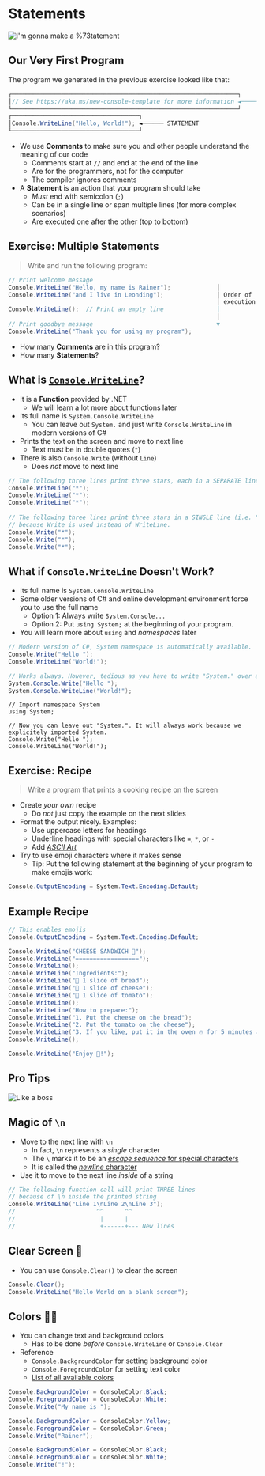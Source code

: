 # Statements

![I'm gonna make a %73tatement](https://c.tenor.com/Tfz1f4NJfWIAAAAC/im-gonna-make-a-%73tatement-richard-williams.gif)


## Our Very First Program

The program we generated in the previous exercise looked like that:

```cs [|1-3|4-6]
┌────────────────────────────────────────────────────────────────┐
│// See https://aka.ms/new-console-template for more information ◄────── COMMENT line
└────────────────────────────────────────────────────────────────┘
┌────────────────────────────────────┐
│Console.WriteLine("Hello, World!"); ◄────── STATEMENT
└────────────────────────────────────┘
```

* We use <!-- .element: class="fragment" --> **Comments**  to make sure you and other people understand the meaning of our code
  * Comments start at `//` and end at the end of the line
  * Are for the programmers, not for the computer
  * The compiler ignores comments
* A <!-- .element: class="fragment" --> **Statement** is an action that your program should take
  * *Must* end with semicolon (`;`)
  * Can be in a single line or span multiple lines (for more complex scenarios)
  * Are executed one after the other (top to bottom)


## Exercise: Multiple Statements

> Write and run the following program:

```cs
// Print welcome message                                   
Console.WriteLine("Hello, my name is Rainer");             │ 
Console.WriteLine("and I live in Leonding");               │ Order of
                                                           │ execution
Console.WriteLine();  // Print an empty line               │ 
                                                           │
// Print goodbye message                                   ▼
Console.WriteLine("Thank you for using my program");       
```

* How <!-- .element: class="fragment" --> many **Comments** are in this program?
* How <!-- .element: class="fragment" --> many **Statements**?


## What is [`Console.WriteLine`](https://docs.microsoft.com/en-us/dotnet/api/system.console.writeline#system-console-writeline(system-string))?

* It <!-- .element: class="fragment" --> is a **Function** provided by .NET
  * We will learn a lot more about functions later
* Its <!-- .element: class="fragment" --> full name is `System.Console.WriteLine`
  * You can leave out `System.` and just write `Console.WriteLine` in modern versions of C#
* Prints <!-- .element: class="fragment" --> the text on the screen and move to next line
  * Text must be in double quotes (`"`)
* There <!-- .element: class="fragment" --> is also `Console.Write` (without `Line`)
  * Does *not* move to next line

```cs [|1-4|6-10]
// The following three lines print three stars, each in a SEPARATE line.       
Console.WriteLine("*");                                                        
Console.WriteLine("*");                                                        
Console.WriteLine("*");                                                        
                                                                               
// The following three lines print three stars in a SINGLE line (i.e. "***")   
// because Write is used instead of WriteLine.                                 
Console.Write("*");                                                            
Console.Write("*");                                                            
Console.Write("*");
```
<!-- .element: class="fragment" -->


## What if `Console.WriteLine` Doesn't Work?

* Its <!-- .element: class="fragment" --> full name is `System.Console.WriteLine`
* Some <!-- .element: class="fragment" --> older versions of C# and online development environment force you to use the full name
  * Option 1: Always write `System.Console...`
  * Option 2: Put `using System;` at the beginning of your program.
* You <!-- .element: class="fragment" --> will learn more about `using` and *namespaces* later

```cs
// Modern version of C#, System namespace is automatically available.
Console.Write("Hello ");
Console.WriteLine("World!");
```
<!-- .element: class="fragment" -->

```cs
// Works always. However, tedious as you have to write "System." over and over again.
System.Console.Write("Hello ");
System.Console.WriteLine("World!");
```
<!-- .element: class="fragment" -->

```cs[|1-2]
// Import namespace System
using System;

// Now you can leave out "System.". It will always work because we explicitely imported System.
Console.Write("Hello ");
Console.WriteLine("World!");
```
<!-- .element: class="fragment" -->


## Exercise: Recipe

> Write a program that prints a cooking recipe on the screen

* Create <!-- .element: class="fragment" --> *your own* recipe
  * Do *not* just copy the example on the next slides
* Format <!-- .element: class="fragment" --> the output nicely. Examples:
  * Use uppercase letters for headings
  * Underline headings with special characters like `=`, `*`, or `-`
  * Add [*ASCII Art*](https://patorjk.com/software/taag/#p=display&f=Big&t=Lasagne)
* Try <!-- .element: class="fragment" --> to use emoji characters where it makes sense
  * Tip: Put the following statement at the beginning of your program to make emojis work:

```cs
Console.OutputEncoding = System.Text.Encoding.Default;
```
<!-- .element: class="fragment" -->


## Example Recipe

```cs
// This enables emojis
Console.OutputEncoding = System.Text.Encoding.Default;

Console.WriteLine("CHEESE SANDWICH 🥪");
Console.WriteLine("==================");
Console.WriteLine();
Console.WriteLine("Ingredients:");
Console.WriteLine("🍞 1 slice of bread");
Console.WriteLine("🧀 1 slice of cheese");
Console.WriteLine("🍅 1 slice of tomato");
Console.WriteLine();
Console.WriteLine("How to prepare:");
Console.WriteLine("1. Put the cheese on the bread");
Console.WriteLine("2. Put the tomato on the cheese");
Console.WriteLine("3. If you like, put it in the oven 🔥 for 5 minutes at 160°C");
Console.WriteLine();

Console.WriteLine("Enjoy 🤤!");
```


## Pro Tips

![Like a boss](https://c.tenor.com/TgDOSZ0PpNsAAAAd/zoolander-boss.gif)


## Magic of `\n`

* Move <!-- .element: class="fragment" --> to the next line with `\n`
  * In fact, `\n` represents a *single* character
  * The `\` marks it to be an [*escape sequence* for special characters](https://docs.microsoft.com/en-us/dotnet/csharp/programming-guide/strings/#string-escape-sequences)
  * It is called the [*newline* character](https://en.wikipedia.org/wiki/Newline)
* Use <!-- .element: class="fragment" --> it to move to the next line *inside* of a string

```cs
// The following function call will print THREE lines
// because of \n inside the printed string
Console.WriteLine("Line 1\nLine 2\nLine 3");
//                       ^^      ^^
//                        |      |
//                        +------+--- New lines 
```
<!-- .element: class="fragment" -->


## Clear Screen 🚮

* You <!-- .element: class="fragment" --> can use `Console.Clear()` to clear the screen

```cs
Console.Clear();
Console.WriteLine("Hello World on a blank screen");
```
<!-- .element: class="fragment" -->


## Colors 🦄🌈

* You <!-- .element: class="fragment" --> can change text and background colors
  * Has to be done *before* `Console.WriteLine` or `Console.Clear`
* Reference <!-- .element: class="fragment" -->
  * `Console.BackgroundColor` for setting background color
  * `Console.ForegroundColor` for setting text color
  * [List of all available colors](https://docs.microsoft.com/en-us/dotnet/api/system.consolecolor)

```cs
Console.BackgroundColor = ConsoleColor.Black;
Console.ForegroundColor = ConsoleColor.White;
Console.Write("My name is ");

Console.BackgroundColor = ConsoleColor.Yellow;
Console.ForegroundColor = ConsoleColor.Green;
Console.Write("Rainer");

Console.BackgroundColor = ConsoleColor.Black;
Console.ForegroundColor = ConsoleColor.White;
Console.Write("!");
```
<!-- .element: class="fragment" -->
